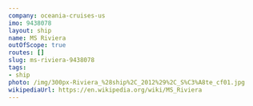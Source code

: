 ```yaml
---
company: oceania-cruises-us
imo: 9438078
layout: ship
name: MS Riviera
outOfScope: true
routes: []
slug: ms-riviera-9438078
tags:
- ship
photo: /img/300px-Riviera_%28ship%2C_2012%29%2C_S%C3%A8te_cf01.jpg
wikipediaUrl: https://en.wikipedia.org/wiki/MS_Riviera
---
```

